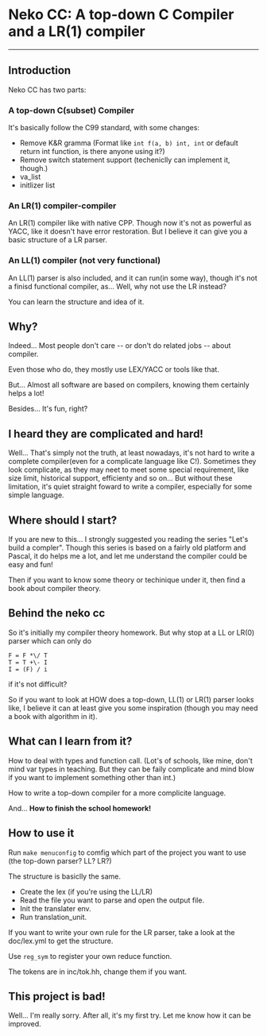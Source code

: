 # Neko CC: A top-down C Compiler and a LR(1) compiler

---

## Introduction

Neko CC has two parts:
### A top-down C(subset) Compiler

It's basically follow the C99 standard, with some changes:
- Remove K&R gramma
(Format like `int f(a, b) int, int` or default return int function, is there anyone using it?)
- Remove switch statement support (techeniclly can implement it, though.)
- va_list
- initlizer list

### An LR(1) compiler-compiler

An LR(1) compiler like with native CPP. Though now it's not as powerful as YACC, like it doesn't have error restoration. But I believe it can give you a basic structure of a LR parser.

### An LL(1) compiler (not very functional)

An LL(1) parser is also included, and it can run(in some way), though it's not a finisd functional compiler, as... Well, why not use the LR instead?

You can learn the structure and idea of it.

## Why?

Indeed... Most people don't care -- or don't do related jobs -- about compiler.

Even those who do, they mostly use LEX/YACC or tools like that.

But... Almost all software are based on compilers, knowing them certainly helps a lot!

Besides... It's fun, right?

## I heard they are complicated and hard!

Well... That's simply not the truth, at least nowadays, it's not hard to write a complete compiler(even for a complicate language like C!). Sometimes they look complicate, as they may neet to meet some special requirement, like size limit, historical support, efficienty and so on... But without these limitation, it's quiet straight foward to write a compiler, especially for some simple language.

## Where should I start?

If you are new to this... I strongly suggested you reading the series "Let's build a compler". Though this series is based on a fairly old platform and Pascal, it do helps me a lot, and let me understand the compiler could be easy and fun!

Then if you want to know some theory or techinique under it, then find a book about compiler theory.

## Behind the neko cc

So it's initially my compiler theory homework. But why stop at a LL or LR(0) parser which can only do 
```
F = F *\/ T
T = T +\- I
I = (F) / i
```

if it's not difficult?

So if you want to look at HOW does a top-down, LL(1) or LR(1) parser looks like, I believe it can at least give you some inspiration (though you may need a book with algorithm in it).

## What can I learn from it?

How to deal with types and function call. (Lot's of schools, like mine, don't mind var types in teaching. But they can be faily complicate and mind blow if you want to implement something other than int.)

How to write a top-down compiler for a more complicite language.

And... **How to finish the school homework!**

## How to use it

Run `make menuconfig` to comfig which part of the project you want to use (the top-down parser? LL? LR?)

The structure is basiclly the same. 
- Create the lex (if you're using the LL/LR)
- Read the file you want to parse and open the output file.
- Init the translater env.
- Run translation_unit.

If you want to write your own rule for the LR parser, take a look at the doc/lex.yml to get the structure.

Use `reg_sym` to register your own reduce function.

The tokens are in inc/tok.hh, change them if you want.

## This project is bad!

Well... I'm really sorry. After all, it's my first try. Let me know how it can be improved.